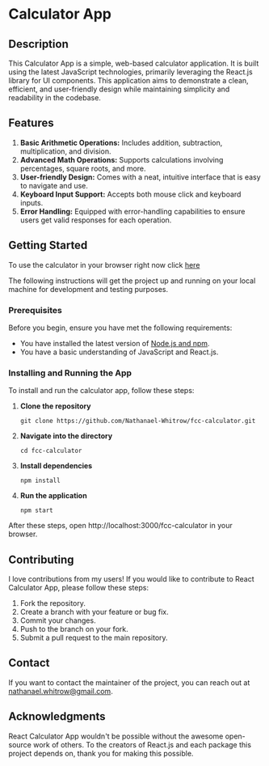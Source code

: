 # Calculator App

## Description

This Calculator App is a simple, web-based calculator application. It is built using the latest JavaScript technologies, primarily leveraging the React.js library for UI components. This application aims to demonstrate a clean, efficient, and user-friendly design while maintaining simplicity and readability in the codebase.

## Features

1. **Basic Arithmetic Operations:** Includes addition, subtraction, multiplication, and division.
2. **Advanced Math Operations:** Supports calculations involving percentages, square roots, and more.
3. **User-friendly Design:** Comes with a neat, intuitive interface that is easy to navigate and use.
4. **Keyboard Input Support:** Accepts both mouse click and keyboard inputs.
5. **Error Handling:** Equipped with error-handling capabilities to ensure users get valid responses for each operation.

## Getting Started

To use the calculator in your browser right now click [here](https://nathanael-whitrow.github.io/fcc-calculator/)

The following instructions will get the project up and running on your local machine for development and testing purposes.

### Prerequisites

Before you begin, ensure you have met the following requirements:

- You have installed the latest version of [Node.js and npm](https://nodejs.org/en/download/).
- You have a basic understanding of JavaScript and React.js.

### Installing and Running the App

To install and run the calculator app, follow these steps:

1. **Clone the repository**

    ```
    git clone https://github.com/Nathanael-Whitrow/fcc-calculator.git
    ```

2. **Navigate into the directory**

    ```
    cd fcc-calculator
    ```

3. **Install dependencies**

    ```
    npm install
    ```

4. **Run the application**

    ```
    npm start
    ```

After these steps, open http://localhost:3000/fcc-calculator in your browser.

## Contributing

I love contributions from my users! If you would like to contribute to React Calculator App, please follow these steps:

1. Fork the repository.
2. Create a branch with your feature or bug fix.
3. Commit your changes.
4. Push to the branch on your fork.
5. Submit a pull request to the main repository.

## Contact

If you want to contact the maintainer of the project, you can reach out at nathanael.whitrow@gmail.com.

## Acknowledgments

React Calculator App wouldn't be possible without the awesome open-source work of others. To the creators of React.js and each package this project depends on, thank you for making this possible.

